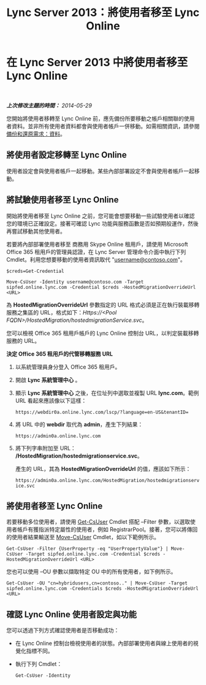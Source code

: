 ﻿---
title: Lync Server 2013：將使用者移至 Lync Online
TOCTitle: 將使用者移至 Lync Online
ms:assetid: 6a523c86-2eac-4fa4-973a-4406872c9a7d
ms:mtpsurl: https://technet.microsoft.com/zh-tw/library/JJ204969(v=OCS.15)
ms:contentKeyID: 49291208
ms.date: 08/10/2015
mtps_version: v=OCS.15
ms.translationtype: HT
---

# 在 Lync Server 2013 中將使用者移至 Lync Online

 

_**上次修改主題的時間：** 2014-05-29_

您開始將使用者移轉至 Lync Online 前，應先備份所要移動之帳戶相關聯的使用者資料。並非所有使用者資料都會與使用者帳戶一併移動。如需相關資訊，請參閱 [備份和還原需求：資料](lync-server-2013-backup-and-restoration-requirements-data.md)。

## 將使用者設定移轉至 Lync Online

使用者設定會與使用者帳戶一起移動。某些內部部署設定不會與使用者帳戶一起移動。

## 將試驗使用者移至 Lync Online

開始將使用者移至 Lync Online 之前，您可能會想要移動一些試驗使用者以確認您的環境已正確設定。接著可確認 Lync 功能與服務函數是否如預期般運作，然後再嘗試移動其他使用者。

若要將內部部署使用者移至 商務用 Skype Online 租用戶，請使用 Microsoft Office 365 租用戶的管理員認證，在 Lync Server 管理命令介面中執行下列 Cmdlet。利用您想要移動的使用者資訊取代 "username@contoso.com"。

```
$creds=Get-Credential
```

```
Move-CsUser -Identity username@contoso.com -Target sipfed.online.lync.com -Credential $creds -HostedMigrationOverrideUrl <URL>
```

為 **HostedMigrationOverrideUrl** 參數指定的 URL 格式必須是正在執行裝載移轉服務之集區的 URL，格式如下：*Https://\<Pool FQDN\>/HostedMigration/hostedmigrationService.svc*。

您可以檢視 Office 365 租用戶帳戶的 Lync Online 控制台 URL，以判定裝載移轉服務的 URL。

**決定 Office 365 租用戶的代管移轉服務 URL**

1.  以系統管理員身分登入 Office 365 租用戶。

2.  開啟 **Lync 系統管理中心** 。

3.  顯示 **Lync 系統管理中心** 之後，在位址列中選取並複製 URL **lync.com**。範例 URL 看起來應該像以下這樣：
    
    `https://webdir0a.online.lync.com/lscp/?language=en-US&tenantID=`

4.  將 URL 中的 **webdir** 取代為 **admin**，產生下列結果：
    
    `https://admin0a.online.lync.com`

5.  將下列字串附加至 URL： **/HostedMigration/hostedmigrationservice.svc**。
    
    產生的 URL，其為 **HostedMigrationOverrideUrl** 的值，應該如下所示：
    
    `https://admin0a.online.lync.com/HostedMigration/hostedmigrationservice.svc`

## 將使用者移至 Lync Online

若要移動多位使用者，請使用 [Get-CsUser](https://docs.microsoft.com/en-us/powershell/module/skype/Get-CsUser) Cmdlet 搭配 –Filter 參數，以選取使用者帳戶有獲指派特定屬性的使用者，例如 RegistrarPool。接著，您可以將傳回的使用者結果輸送至 [Move-CsUser](https://docs.microsoft.com/en-us/powershell/module/skype/Move-CsUser) Cmdlet，如以下範例所示。

    Get-CsUser -Filter {UserProperty -eq "UserPropertyValue"} | Move-CsUser -Target sipfed.online.lync.com -Credential $creds -HostedMigrationOverrideUrl <URL>

您也可以使用 –OU 參數以擷取特定 OU 中的所有使用者，如下例所示。

    Get-CsUser -OU "cn=hybridusers,cn=contoso.." | Move-CsUser -Target sipfed.online.lync.com -Credentials $creds -HostedMigrationOverrideUrl <URL>

## 確認 Lync Online 使用者設定與功能

您可以透過下列方式確認使用者是否移動成功：

  - 在 Lync Online 控制台檢視使用者的狀態。內部部署使用者與線上使用者的視覺化指標不同。

  - 執行下列 Cmdlet：
    
        Get-CsUser -Identity


